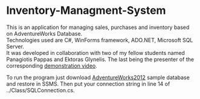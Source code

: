 # Inventory-Managment-System
This is an application for managing sales, purchases and inventory based on AdventureWorks Database.<br>
Technologies used are C#, WinForms framework, ADO.NET, Microsoft SQL Server.<br>
It was developed in collaboration with two of my fellow students named Panagiotis Pappas and Ektoras Glynelis.
The last being the presenter of the corresponding [demonstration video](https://vimeo.com/586813864).<br>

To run the program just download [AdventureWorks2012](https://docs.microsoft.com/en-us/sql/samples/adventureworks-install-configure?view=sql-server-ver15&tabs=ssms) sample database and restore in SSMS.
Then put your connection string in line 14 of ../Class/SQLConnection.cs.
